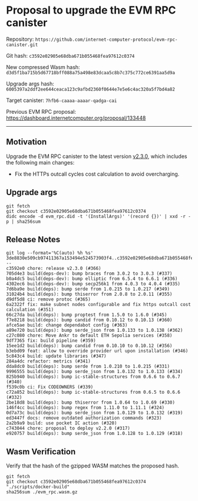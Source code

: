 # Proposal to upgrade the EVM RPC canister

Repository: `https://github.com/internet-computer-protocol/evm-rpc-canister.git`

Git hash: `c3592e02905e68dba671b055468fea97612c0374`

New compressed Wasm hash: `d3d5f1ba715b5d67718bff088a75a498e83dcaa5c8b7c375c772ce6391aa5d9a`

Upgrade args hash: `6005397a2ddf2ee644ceaca123c9afbd2360f0644e7e5e6c4ac320a5f7bd4a82`

Target canister: `7hfb6-caaaa-aaaar-qadga-cai`

Previous EVM RPC proposal: https://dashboard.internetcomputer.org/proposal/133448

---

## Motivation

Upgrade the EVM RPC canister to the latest version [v2.3.0](https://github.com/dfinity/evm-rpc-canister/releases/tag/v2.3.0),
which includes the following main changes:
* Fix the HTTPs outcall cycles cost calculation to avoid overcharging.


## Upgrade args

```
git fetch
git checkout c3592e02905e68dba671b055468fea97612c0374
didc encode -d evm_rpc.did -t '(InstallArgs)' '(record {})' | xxd -r -p | sha256sum
```

## Release Notes

```
git log --format='%C(auto) %h %s' 3de8830e509cb97411367a153494e524573903f4..c3592e02905e68dba671b055468fea97612c0374 --
c3592e0 chore: release v2.3.0 (#366)
705d4e3 build(deps-dev): bump braces from 3.0.2 to 3.0.3 (#337)
b0a4dc5 build(deps-dev): bump elliptic from 6.5.4 to 6.6.1 (#336)
4302ec6 build(deps-dev): bump secp256k1 from 4.0.3 to 4.0.4 (#335)
7d6ba9e build(deps): bump serde from 1.0.215 to 1.0.217 (#349)
31024b4 build(deps): bump thiserror from 2.0.8 to 2.0.11 (#355)
d9df5d8 ci: remove protoc (#365)
6a2322f fix: make subnet nodes configurable and fix https outcall cost calculation (#351)
66c27da build(deps): bump proptest from 1.5.0 to 1.6.0 (#345)
f7e8218 build(deps): bump candid from 0.10.12 to 0.10.13 (#360)
afce5ae build: change dependabot config (#363)
a89e720 build(deps): bump serde_json from 1.0.133 to 1.0.138 (#362)
c27c080 chore: Move Ankr to default ETH Sepolia services (#358)
9df7365 fix: build pipeline (#359)
15ee1d2 build(deps): bump candid from 0.10.10 to 0.10.12 (#356)
b3ebd09 feat: allow to override provider url upon installation (#346)
5c843c4 build: update libraries (#347)
284a4dc refactor: metrics (#341)
dda8dc0 build(deps): bump serde from 1.0.210 to 1.0.215 (#331)
9996555 build(deps): bump serde_json from 1.0.132 to 1.0.133 (#334)
825b940 build(deps): bump ic-stable-structures from 0.6.6 to 0.6.7 (#340)
f539c0b ci: Fix CODEOWNERS (#339)
c72a852 build(deps): bump ic-stable-structures from 0.6.5 to 0.6.6 (#332)
2be18d8 build(deps): bump thiserror from 1.0.64 to 1.0.69 (#330)
146f4cc build(deps): bump regex from 1.11.0 to 1.11.1 (#324)
0d7a73c build(deps): bump serde_json from 1.0.129 to 1.0.132 (#319)
ed3447f docs: remove outdated authorization commands (#323)
2a2b9a9 build: use pocket IC action (#320)
c743044 chore: proposal to deploy v2.2.0 (#317)
e920757 build(deps): bump serde_json from 1.0.128 to 1.0.129 (#318)
 ```

## Wasm Verification

Verify that the hash of the gzipped WASM matches the proposed hash.

```
git fetch
git checkout c3592e02905e68dba671b055468fea97612c0374
"./scripts/docker-build"
sha256sum ./evm_rpc.wasm.gz
```
